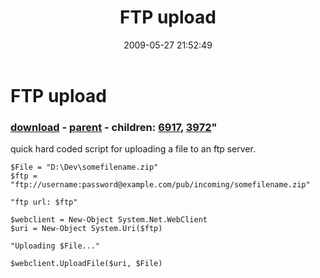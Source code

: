 ﻿---
pid:            1134
parent:         1133
children:       6917,3972
poster:         Stephen Price
title:          FTP upload
date:           2009-05-27 21:52:49
format:         posh
---

# FTP upload

### [download](1134.ps1) - [parent](1133.md) - children: [6917](6917.md), [3972](3972.md)"

quick hard coded script for uploading a file to an ftp server.

```posh
$File = "D:\Dev\somefilename.zip"
$ftp = "ftp://username:password@example.com/pub/incoming/somefilename.zip"

"ftp url: $ftp"

$webclient = New-Object System.Net.WebClient
$uri = New-Object System.Uri($ftp)

"Uploading $File..."

$webclient.UploadFile($uri, $File)
```
